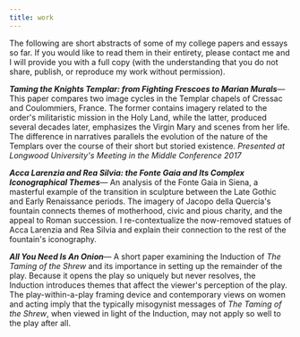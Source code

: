 ```yaml
---
title: work
---
```

The following are short abstracts of some of my college papers and essays so far. If you would like to read them in their entirety, please contact me and I will provide you with a full copy (with the understanding that you do not share, publish, or reproduce my work without permission).

***Taming the Knights Templar: from Fighting Frescoes to Marian Murals***—
This paper compares two image cycles in the Templar chapels of Cressac and Coulommiers, France. The former contains imagery related to the order's militaristic mission in the Holy Land, while the latter, produced several decades later, emphasizes the Virgin Mary and scenes from her life. The difference in narratives parallels the evolution of the nature of the Templars over the course of their short but storied existence.
*Presented at Longwood University's Meeting in the Middle Conference 2017*

***Acca Larenzia and Rea Silvia: the Fonte Gaia and Its Complex Iconographical Themes***—
An analysis of the Fonte Gaia in Siena, a masterful example of the transition in sculpture between the Late Gothic and Early Renaissance periods. The imagery of Jacopo della Quercia's fountain connects themes of motherhood, civic and pious charity, and the appeal to Roman succession. I re-contextualize the now-removed statues of Acca Larenzia and Rea Silvia and explain their connection to the rest of the fountain's iconography. 

<!-- ***A Balancing Act of Faith: an Anagogical Reading of Vermeer's Woman Holding a Balance***—
In this painting I examine the historical and socio-religious context surrounding Johannes Vermeer's life in Delft and how it influenced one of his masterpieces, the *Woman Holding a Balance*. To me, the image communicates a theological tensions between Reformed and Catholic beliefs regarding the ultimate fate of unbaptized souls. -->

***All You Need Is An Onion***—
A short paper examining the Induction of *The Taming of the Shrew* and its importance in setting up the remainder of the play. Because it opens the play so uniquely but never resolves, the Induction introduces themes that affect the viewer's perception of the play. The play-within-a-play framing device and contemporary views on women and acting imply that the typically misogynist messages of *The Taming of the Shrew*, when viewed in light of the Induction, may not apply so well to the play after all.

